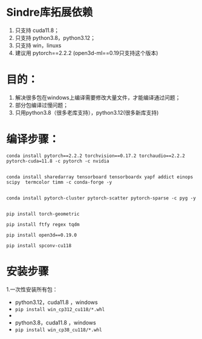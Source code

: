 # Sindre库拓展依赖

1. 只支持 cuda11.8；
2. 只支持 python3.8，python3.12；
3. 只支持 win，linuxs
4. 建议用 pytorch==2.2.2 (open3d-ml==0.19只支持这个版本)




# 目的：

1. 解决很多包在windows上编译需要修改大量文件，才能编译通过问题；
2. 部分包编译过慢问题；
3. 只用python3.8（很多老库支持），python3.12(很多新库支持)
   




# 编译步骤：

```shell
conda install pytorch==2.2.2 torchvision==0.17.2 torchaudio==2.2.2 pytorch-cuda=11.8 -c pytorch -c nvidia


conda install sharedarray tensorboard tensorboardx yapf addict einops scipy  termcolor timm -c conda-forge -y


conda install pytorch-cluster pytorch-scatter pytorch-sparse -c pyg -y


pip install torch-geometric

pip install ftfy regex tqdm

pip install open3d==0.19.0

pip install spconv-cu118
```

# 安装步骤

1.一次性安装所有包：

* python3.12，cuda11.8 ，windows
* ``` pip install win_cp312_cu118/*.whl ```
* 
* python3.8，cuda11.8 ，windows
* ``` pip install win_cp38_cu118/*.whl ```
